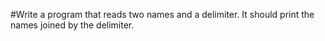 #Write a program that reads two names and a delimiter. It should print the names joined by the delimiter.
